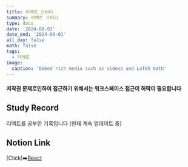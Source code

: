 ```yaml
---
title: 리액트 스터디
summary: 리액트 스터디
type: docs
date: '2024-08-01'
date_end: '2024-09-01'
all_day: false
math: false
tags:
  - 리액트
image:
  caption: 'Embed rich media such as videos and LaTeX math'
---
```

#### 저작권 문제로인하여 접근하기 위해서는 워크스페이스 접근이 허락이 필요합니다

## Study Record

리액트를 공부한 기록입니다 (현재 계속 업데이트 중)

## Notion Link
[Click]➡️[React](https://www.notion.so/React-fce12484bf5e45bd9b3289c016507c48?pvs=4)